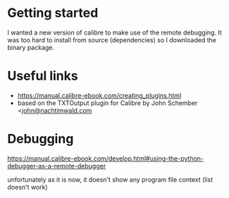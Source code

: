 # Getting started

I wanted a new version of calibre to make use of the remote debugging.
It was too hard to install from source (dependencies) so I downloaded the binary package.

# Useful links

* https://manual.calibre-ebook.com/creating_plugins.html
* based on the TXTOutput plugin for Calibre by John Schember <john@nachtimwald.com

# Debugging

https://manual.calibre-ebook.com/develop.html#using-the-python-debugger-as-a-remote-debugger

unfortunately as it is now, it doesn't show any program file context (list doesn't work)
